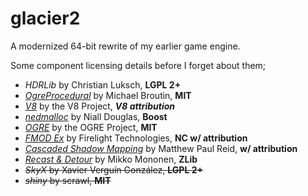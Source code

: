 glacier2
========

A modernized 64-bit rewrite of my earlier game engine.  

Some component licensing details before I forget about them;
* *HDRLib* by Christian Luksch, **LGPL 2+**
* *[OgreProcedural](https://bitbucket.org/transporter/ogre-procedural/wiki/Home)* by Michael Broutin, **MIT**
* *[V8](https://code.google.com/p/v8/)* by the V8 Project, ***V8 attribution***
* *[nedmalloc](https://github.com/ned14/nedmalloc)* by Niall Douglas, **Boost**
* *[OGRE](http://www.ogre3d.org/)* by the OGRE Project, **MIT**
* *[FMOD Ex](http://www.fmod.org/fmod-ex/)* by Firelight Technologies, **NC w/ attribution**
* *[Cascaded Shadow Mapping](https://bitbucket.org/ScaleRender/ogrecascadedshadows/)* by Matthew Paul Reid, **w/ attribution**
* *[Recast & Detour](https://github.com/memononen/recastnavigation)* by Mikko Mononen, **ZLib**
* ~~*SkyX* by Xavier Verguín González, **LGPL 2+**~~
* ~~*shiny* by scrawl, **MIT**~~
